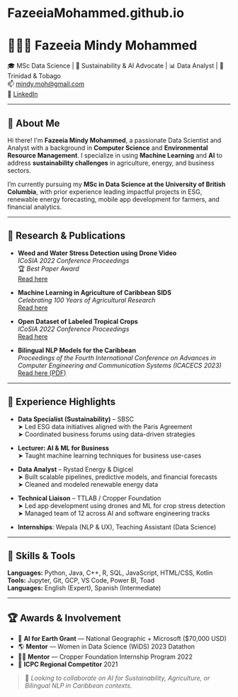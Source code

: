 # FazeeiaMohammed.github.io
# 👩🏽‍💻 Fazeeia Mindy Mohammed

🎓 MSc Data Science | 🌱 Sustainability & AI Advocate | 📊 Data Analyst | 📍 Trinidad & Tobago  
📫 mindy.moh@gmail.com  
🔗 [LinkedIn](https://www.linkedin.com/in/fazeeia-mohammed-528a42b9/)  

---

## 👋 About Me

Hi there! I'm **Fazeeia Mindy Mohammed**, a passionate Data Scientist and Analyst with a background in **Computer Science** and **Environmental Resource Management**. I specialize in using **Machine Learning** and **AI** to address **sustainability challenges** in agriculture, energy, and business sectors.

I’m currently pursuing my **MSc in Data Science at the University of British Columbia**, with prior experience leading impactful projects in ESG, renewable energy forecasting, mobile app development for farmers, and financial analytics.

---

## 🔬 Research & Publications

- **Weed and Water Stress Detection using Drone Video**  
  *ICoSIA 2022 Conference Proceedings*  
  🏆 *Best Paper Award*  
  [Read here](https://www.atlantis-press.com/proceedings/icosia-22)

- **Machine Learning in Agriculture of Caribbean SIDS**  
  *Celebrating 100 Years of Agricultural Research*  
  [Read here](https://tinyurl.com/FFA100yrconferenceproceedings)

- **Open Dataset of Labeled Tropical Crops**  
  *ICoSIA 2022 Conference Proceedings*  
  [Read here](https://www.atlantis-press.com/proceedings/icosia-22)

- **Bilingual NLP Models for the Caribbean**  
  *Proceedings of the Fourth International Conference on Advances in Computer Engineering and Communication Systems (ICACECS 2023)*  
  [Read here (PDF)](https://lab.tt/wp-content/uploads/2023/12/Bilingual_Dialect-Classification-using_NLP.pdf)


---

## 💼 Experience Highlights

- **Data Specialist (Sustainability)** – SBSC  
  ➤ Led ESG data initiatives aligned with the Paris Agreement  
  ➤ Coordinated business forums using data-driven strategies  

- **Lecturer: AI & ML for Business**  
  ➤ Taught machine learning techniques for business use-cases  

- **Data Analyst** – Rystad Energy & Digicel  
  ➤ Built scalable pipelines, predictive models, and financial forecasts  
  ➤ Cleaned and modeled renewable energy data  

- **Technical Liaison** – TTLAB / Cropper Foundation  
  ➤ Led app development using drones and ML for crop stress detection  
  ➤ Managed team of 12 across AI and software engineering tracks  

- **Internships**: Wepala (NLP & UX), Teaching Assistant (Data Science)

---

## 🧠 Skills & Tools

**Languages:** Python, Java, C++, R, SQL, JavaScript, HTML/CSS, Kotlin  
**Tools:** Jupyter, Git, GCP, VS Code, Power BI, Toad  
**Languages:** English (Expert), Spanish (Intermediate)

---

## 🏆 Awards & Involvement

- 🧠 **AI for Earth Grant** — National Geographic + Microsoft ($70,000 USD)  
- 🌎 **Mentor** — Women in Data Science (WiDS) 2023 Datathon  
- 🧑‍🏫 **Mentor** — Cropper Foundation Internship Program 2022  
- 🏅 **ICPC Regional Competitor** 2021



> 📌 *Looking to collaborate on AI for Sustainability, Agriculture, or Bilingual NLP in Caribbean contexts.*

